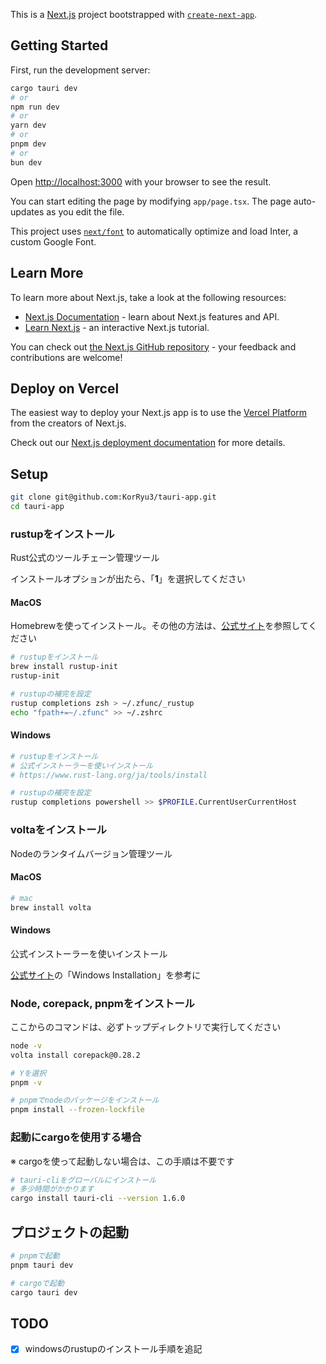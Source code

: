 This is a [Next.js](https://nextjs.org/) project bootstrapped with [`create-next-app`](https://github.com/vercel/next.js/tree/canary/packages/create-next-app).

## Getting Started

First, run the development server:

```bash
cargo tauri dev
# or
npm run dev
# or
yarn dev
# or
pnpm dev
# or
bun dev
```

Open [http://localhost:3000](http://localhost:3000) with your browser to see the result.

You can start editing the page by modifying `app/page.tsx`. The page auto-updates as you edit the file.

This project uses [`next/font`](https://nextjs.org/docs/basic-features/font-optimization) to automatically optimize and load Inter, a custom Google Font.

## Learn More

To learn more about Next.js, take a look at the following resources:

- [Next.js Documentation](https://nextjs.org/docs) - learn about Next.js features and API.
- [Learn Next.js](https://nextjs.org/learn) - an interactive Next.js tutorial.

You can check out [the Next.js GitHub repository](https://github.com/vercel/next.js/) - your feedback and contributions are welcome!

## Deploy on Vercel

The easiest way to deploy your Next.js app is to use the [Vercel Platform](https://vercel.com/new?utm_medium=default-template&filter=next.js&utm_source=create-next-app&utm_campaign=create-next-app-readme) from the creators of Next.js.

Check out our [Next.js deployment documentation](https://nextjs.org/docs/deployment) for more details.

## Setup

```bash
git clone git@github.com:KorRyu3/tauri-app.git
cd tauri-app
```

### rustupをインストール

Rust公式のツールチェーン管理ツール

インストールオプションが出たら、「**1**」を選択してください

#### MacOS

Homebrewを使ってインストール。その他の方法は、[公式サイト](https://www.rust-lang.org/ja/tools/install)を参照してください

```bash
# rustupをインストール
brew install rustup-init
rustup-init

# rustupの補完を設定
rustup completions zsh > ~/.zfunc/_rustup
echo "fpath+=~/.zfunc" >> ~/.zshrc
```

#### Windows

```bash
# rustupをインストール
# 公式インストーラーを使いインストール
# https://www.rust-lang.org/ja/tools/install

# rustupの補完を設定
rustup completions powershell >> $PROFILE.CurrentUserCurrentHost
```

### voltaをインストール

Nodeのランタイムバージョン管理ツール

#### MacOS

```bash
# mac
brew install volta
```

#### Windows

公式インストーラーを使いインストール

[公式サイト](https://docs.volta.sh/guide/getting-started)の「Windows Installation」を参考に

### Node, corepack, pnpmをインストール

ここからのコマンドは、必ずトップディレクトリで実行してください

```bash
node -v
volta install corepack@0.28.2

# Yを選択
pnpm -v

# pnpmでnodeのパッケージをインストール
pnpm install --frozen-lockfile
```

### 起動にcargoを使用する場合

※ cargoを使って起動しない場合は、この手順は不要です

```bash
# tauri-cliをグローバルにインストール
# 多少時間がかかります
cargo install tauri-cli --version 1.6.0
```

## プロジェクトの起動

```bash
# pnpmで起動
pnpm tauri dev

# cargoで起動
cargo tauri dev
```

## TODO

- [x] windowsのrustupのインストール手順を追記
